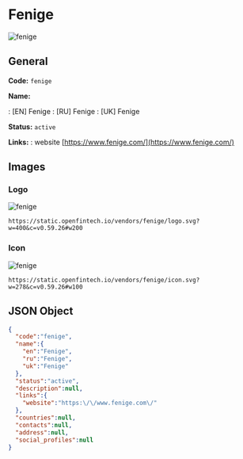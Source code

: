 
# Fenige 
![fenige](https://static.openfintech.io/vendors/fenige/logo.svg?w=400&c=v0.59.26#w200)  

## General 
 
**Code:** `fenige` 
 
**Name:** 
 
:	[EN] Fenige 
:	[RU] Fenige 
:	[UK] Fenige 
 
**Status:** `active` 
 
**Links:** 
: website [https://www.fenige.com/](https://www.fenige.com/) 
 

## Images 

### Logo 
 
![fenige](https://static.openfintech.io/vendors/fenige/logo.svg?w=400&c=v0.59.26#w200)  

```
https://static.openfintech.io/vendors/fenige/logo.svg?w=400&c=v0.59.26#w200
```  

### Icon 
 
![fenige](https://static.openfintech.io/vendors/fenige/icon.svg?w=278&c=v0.59.26#w100)  

```
https://static.openfintech.io/vendors/fenige/icon.svg?w=278&c=v0.59.26#w100
```  

## JSON Object 

```json
{
  "code":"fenige",
  "name":{
    "en":"Fenige",
    "ru":"Fenige",
    "uk":"Fenige"
  },
  "status":"active",
  "description":null,
  "links":{
    "website":"https:\/\/www.fenige.com\/"
  },
  "countries":null,
  "contacts":null,
  "address":null,
  "social_profiles":null
}
```  
